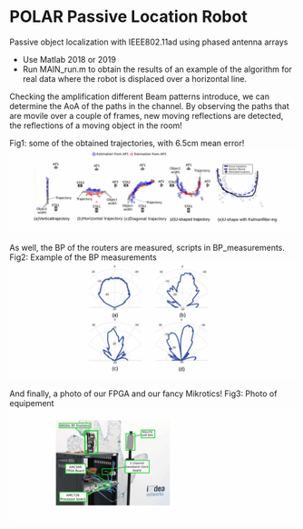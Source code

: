 # POLAR Passive Location Robot

Passive object localization with IEEE802.11ad using phased antenna arrays
 
- Use Matlab 2018 or 2019
- Run MAIN_run.m to obtain the results of an example of the algorithm for real data where the robot is displaced over a horizontal line.

Checking the amplification different Beam patterns introduce, we can determine the AoA of the paths in the channel.
By observing the paths that are movile over a couple of frames, new moving reflections are detected, the reflections of a moving object in the room!

Fig1: some of the obtained trajectories, with 6.5cm mean error!
![Result](https://github.com/doloresgarcia/POLAR-Passive-Location-Robot/blob/master/Result_imag/Trajectories.jpg)


As well, the BP of the routers are measured, scripts in BP_measurements.
Fig2: Example of the BP measurements
![BP](https://github.com/doloresgarcia/POLAR-Passive-Location-Robot/blob/master/Result_imag/BP_measurement_ex.jpg)

And finally, a photo of our FPGA and our fancy Mikrotics!
Fig3: Photo of equipement
![Eq](https://github.com/doloresgarcia/POLAR-Passive-Location-Robot/blob/master/Result_imag/Equipement.jpg)

